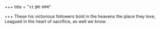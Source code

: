 +++
title = "२९ इमा अस्य"

+++
These his victorious followers bold in the heavens the place they love,  
     Leagued in the heart of sacrifice, as well we know.